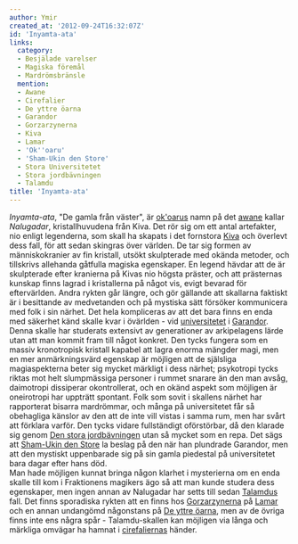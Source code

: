 ```yaml
---
author: Ymir
created_at: '2012-09-24T16:32:07Z'
id: 'Inyamta-ata'
links:
  category:
  - Besjälade varelser
  - Magiska föremål
  - Mardrömsbränsle
  mention:
  - Awane
  - Cirefalier
  - De yttre öarna
  - Garandor
  - Gorzarzynerna
  - Kiva
  - Lamar
  - 'Ok''oaru'
  - 'Sham-Ukin den Store'
  - Stora Universitetet
  - Stora jordbävningen
  - Talamdu
title: 'Inyamta-ata'
---
```


*Inyamta-ata*, "De gamla från väster", är [ok'oarus] namn på det [awane] kallar *Nalugadar*,
kristallhuvudena från Kiva. Det rör sig om ett antal artefakter, nio enligt legenderna, som skall ha
skapats i det fornstora [Kiva] och överlevt dess fall, för att sedan skingras över världen. De tar
sig formen av människokranier av fin kristall, utsökt skulpterade med okända metoder, och tillskrivs
allehanda gåtfulla magiska egenskaper. En legend hävdar att de är skulpterade efter kranierna på
Kivas nio högsta präster, och att prästernas kunskap finns lagrad i kristallerna på något vis, evigt
bevarad för eftervärlden. Andra rykten går längre, och gör gällande att skallarna faktiskt är i
besittande av medvetanden och på mystiska sätt försöker kommunicera med folk i sin närhet. Det hela
kompliceras av att det bara finns en enda med säkerhet känd skalle kvar i övärlden - vid
[universitetet] i [Garandor]. Denna skalle har studerats extensivt av generationer av arkipelagens
lärde utan att man kommit fram till något konkret. Den tycks fungera som en massiv kronotropisk
kristall kapabel att lagra enorma mängder magi, men en mer anmärkningsvärd egenskap är möjligen att
de själsliga magiaspekterna beter sig mycket märkligt i dess närhet; psykotropi tycks riktas mot
helt slumpmässiga personer i rummet snarare än den man avsåg, daimotropi dissiperar okontrollerat,
och en okänd aspekt som möjligen är oneirotropi har uppträtt spontant. Folk som sovit i skallens
närhet har rapporterat bisarra mardrömmar, och många på universitetet får så obehagliga känslor av
den att de inte vill vistas i samma rum, men har svårt att förklara varför. Den tycks vidare
fullständigt oförstörbar, då den klarade sig genom [Den stora jordbävningen] utan så mycket som en
repa. Det sägs att [Sham-Ukin den Store] la beslag på den när han plundrade Garandor, men att den
mystiskt uppenbarade sig på sin gamla piedestal på universitetet bara dagar efter hans död.\
Man hade möjligen kunnat bringa någon klarhet i mysterierna om en enda skalle till kom i Fraktionens
magikers ägo så att man kunde studera dess egenskaper, men ingen annan av Nalugadar har setts till
sedan [Talamdus] fall. Det finns sporadiska rykten att en finns hos [Gorzarzynerna] på [Lamar] och
en annan undangömd någonstans på [De yttre öarna], men av de övriga finns inte ens några spår -
Talamdu-skallen kan möjligen via långa och märkliga omvägar ha hamnat i [cirefaliernas] händer. 

  [ok'oarus]: Okoaru
  [awane]: Awane
  [Kiva]: Kiva
  [universitetet]: Stora_Universitetet
  [Garandor]: Garandor
  [Den stora jordbävningen]: Stora_jordbävningen
  [Sham-Ukin den Store]: Sham-Ukin_den_Store
  [Talamdus]: Talamdu
  [Gorzarzynerna]: Gorzarzynerna
  [Lamar]: Lamar
  [De yttre öarna]: De_yttre_öarna
  [cirefaliernas]: Cirefalier